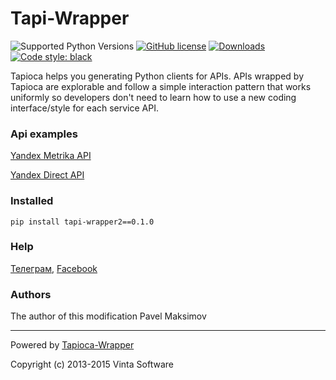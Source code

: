 # Tapi-Wrapper
![Supported Python Versions](https://img.shields.io/static/v1?label=python&message=>=3.5&color=red)
[![GitHub license](https://img.shields.io/badge/license-MIT-blue.svg)](https://raw.githubusercontent.com/vintasoftware/tapioca-wrapper/master/LICENSE)
[![Downloads](https://pepy.tech/badge/tapi-wrapper)](https://pepy.tech/project/tapi-yandex-metrika)
<a href="https://github.com/psf/black"><img alt="Code style: black" src="https://img.shields.io/badge/code%20style-black-000000.svg"></a>

Tapioca helps you generating Python clients for APIs.
APIs wrapped by Tapioca are explorable and follow a simple interaction pattern that works uniformly so developers don't need to learn how to use a new coding interface/style for each service API.


### Api examples
[Yandex Metrika API](https://github.com/pavelmaksimov/tapi-yandex-metrika)

[Yandex Direct API](https://github.com/pavelmaksimov/tapi-yandex-direct)


### Installed
    pip install tapi-wrapper2==0.1.0


### Help
[Телеграм](https://t.me/pavel_maksimow),
[Facebook](https://www.facebook.com/pavel.maksimow)

### Authors
The author of this modification Pavel Maksimov
___
Powered by [Tapioca-Wrapper](https://github.com/vintasoftware/tapi-wrapper)

Copyright (c) 2013-2015 Vinta Software